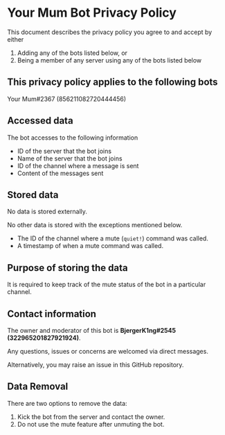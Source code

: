 # Your Mum Bot Privacy Policy

This document describes the privacy policy you agree to and accept by either 

1. Adding any of the bots listed below, or 
2. Being a member of any server using any of the bots listed below

## This privacy policy applies to the following bots

Your Mum#2367 (856211082720444456)

## Accessed data

The bot accesses to the following information

- ID of the server that the bot joins
- Name of the server that the bot joins
- ID of the channel where a message is sent
- Content of the messages sent

## Stored data

No data is stored externally.

No other data is stored with the exceptions mentioned below.

- The ID of the channel where a mute (`quiet!`) command was called.
- A timestamp of when a mute command was called.

## Purpose of storing the data

It is required to keep track of the mute status of the bot in a 
particular channel.

## Contact information

The owner and moderator of this bot is 
**BjergerK1ng#2545 (322965201827921924)**.

Any questions, issues or concerns are welcomed via direct messages.

Alternatively, you may raise an issue in this GitHub repository.

## Data Removal

There are two options to remove the data:

1. Kick the bot from the server and contact the owner.
2. Do not use the mute feature after unmuting the bot.
